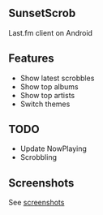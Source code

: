 ## SunsetScrob

Last.fm client on Android

## Features
- Show latest scrobbles
- Show top albums
- Show top artists
- Switch themes

## TODO
- Update NowPlaying
- Scrobbling

## Screenshots

See [screenshots](./screenshot/README.md)
